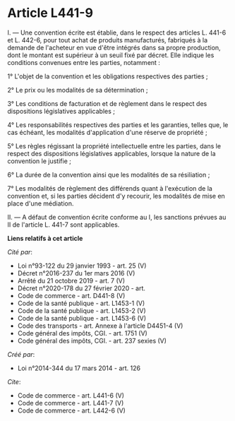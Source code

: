 # Article L441-9

I. ― Une convention écrite est établie, dans le respect des articles L. 441-6 et L. 442-6, pour tout achat de produits
manufacturés, fabriqués à la demande de l'acheteur en vue d'être intégrés dans sa propre production, dont le montant est
supérieur à un seuil fixé par décret. Elle indique les conditions convenues entre les parties, notamment : 

1° L'objet de la convention et les obligations respectives des parties ; 

2° Le prix ou les modalités de sa détermination ; 

3° Les conditions de facturation et de règlement dans le respect des dispositions législatives applicables ; 

4° Les responsabilités respectives des parties et les garanties, telles que, le cas échéant, les modalités d'application
d'une réserve de propriété ; 

5° Les règles régissant la propriété intellectuelle entre les parties, dans le respect des dispositions législatives
applicables, lorsque la nature de la convention le justifie ; 

6° La durée de la convention ainsi que les modalités de sa résiliation ; 

7° Les modalités de règlement des différends quant à l'exécution de la convention et, si les parties décident d'y recourir,
les modalités de mise en place d'une médiation. 

II. ― A défaut de convention écrite conforme au I, les sanctions prévues au II de l'article L. 441-7 sont applicables.

**Liens relatifs à cet article**

_Cité par_:

  - Loi n°93-122 du 29 janvier 1993 - art. 25 (V)
  - Décret n°2016-237 du 1er mars 2016 (V)
  - Arrêté du 21 octobre 2019 - art. 7 (V)
  - Décret n°2020-178 du 27 février 2020 - art.
  - Code de commerce - art. D441-8 (V)
  - Code de la santé publique - art. L1453-1 (V)
  - Code de la santé publique - art. L1453-2 (V)
  - Code de la santé publique - art. L1453-6 (V)
  - Code des transports - art. Annexe à l'article D4451-4 (V)
  - Code général des impôts, CGI. - art. 1751 (V)
  - Code général des impôts, CGI. - art. 237 sexies (V)

_Créé par_:

  - Loi n°2014-344 du 17 mars 2014 - art. 126

_Cite_:

  - Code de commerce - art. L441-6 (V)
  - Code de commerce - art. L441-7 (V)
  - Code de commerce - art. L442-6 (V)
